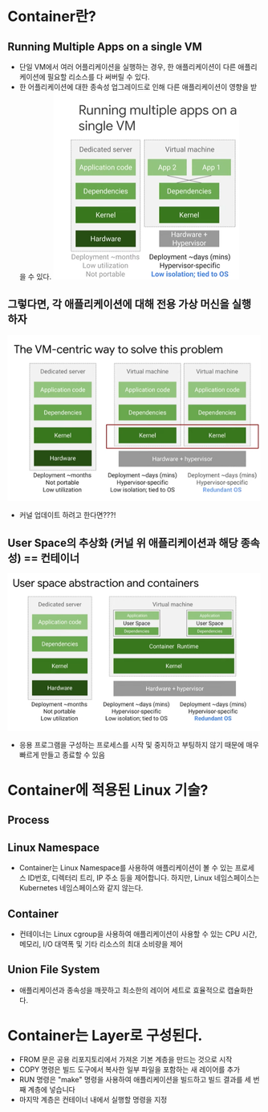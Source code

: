 # Container란?
## Running Multiple Apps on a single VM
- 단일 VM에서 여러 어플리케이션을 실행하는 경우, 한 애플리케이션이 다른 애플리케이션에 필요할 리소스를 다 써버릴 수 있다.
- 한 어플리케이션에 대한 종속성 업그레이드로 인해 다른 애플리케이션이 영향을 받을 수 있다. 
![Alt text](image-2.png)

## 그렇다면, 각 애플리케이션에 대해 전용 가상 머신을 실행하자
![Alt text](image-1.png)
- 커널 업데이트 하려고 한다면???!

## User Space의 추상화 (커널 위 애플리케이션과 해당 종속성) == 컨테이너 
![Alt text](image.png)
- 응용 프로그램을 구성하는 프로세스를 시작 및 중지하고 부팅하지 않기 때문에 매우 빠르게 만들고 종료할 수 있음


# Container에 적용된 Linux 기술?
## Process
## Linux Namespace
- Container는 Linux Namespace를 사용하여 애플리케이션이 볼 수 있는 프로세스 ID번호, 디렉터리 트리, IP 주소 등을 제어합니다. 하지만, Linux 네임스페이스는 Kubernetes 네임스페이스와 같지 않는다. 
## Container
- 컨테이너는 Linux cgroup을 사용하여 애플리케이션이 사용할 수 있는 CPU 시간, 메모리, I/O 대역폭 및 기타 리소스의 최대 소비량을 제어
## Union File System
- 애플리케이션과 종속성을 깨끗하고 최소한의 레이어 세트로 효율적으로 캡슐화한다.

# Container는 Layer로 구성된다.
- FROM 문은 공용 리포지토리에서 가져온 기본 계층을 만드는 것으로 시작
- COPY 명령은 빌드 도구에서 복사한 일부 파일을 포함하는 새 레이어를 추가
- RUN 명령은 "make" 명령을 사용하여 애플리케이션을 빌드하고 빌드 결과를 세 번째 계층에 넣습니다
- 마지막 계층은 컨테이너 내에서 실행할 명령을 지정
